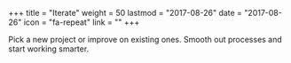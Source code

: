 +++
title = "Iterate"
weight = 50
lastmod = "2017-08-26"
date = "2017-08-26"
icon = "fa-repeat"
link = ""
+++

Pick a new project or improve on existing ones. Smooth out processes and start working smarter.
